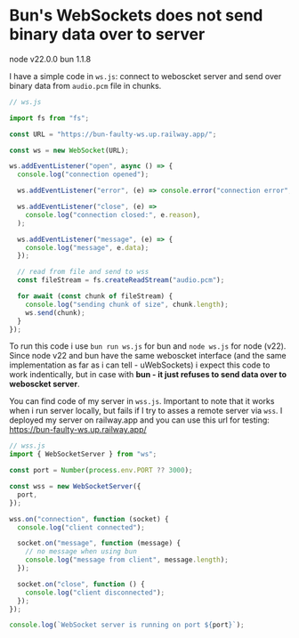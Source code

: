 # Bun's WebSockets does not send binary data over to server

node v22.0.0
bun 1.1.8

I have a simple code in `ws.js`: connect to weboscket server and send over binary data from `audio.pcm` file in chunks.

```javascript
// ws.js

import fs from "fs";

const URL = "https://bun-faulty-ws.up.railway.app/";

const ws = new WebSocket(URL);

ws.addEventListener("open", async () => {
  console.log("connection opened");

  ws.addEventListener("error", (e) => console.error("connection error", e));

  ws.addEventListener("close", (e) =>
    console.log("connection closed:", e.reason),
  );

  ws.addEventListener("message", (e) => {
    console.log("message", e.data);
  });

  // read from file and send to wss
  const fileStream = fs.createReadStream("audio.pcm");

  for await (const chunk of fileStream) {
    console.log("sending chunk of size", chunk.length);
    ws.send(chunk);
  }
});
```

To run this code i use `bun run ws.js` for bun and `node ws.js` for node (v22). Since node v22 and bun have the same weboscket interface (and the same implementation as far as i can tell - uWebSockets) i expect this code to work indentically, but in case with **bun - it just refuses to send data over to weboscket server**.

You can find code of my server in `wss.js`. Important to note that it works when i run server locally, but fails if I try to asses a remote server via `wss`. I deployed my server on railway.app and you can use this url for testing: https://bun-faulty-ws.up.railway.app/

```javascript
// wss.js
import { WebSocketServer } from "ws";

const port = Number(process.env.PORT ?? 3000);

const wss = new WebSocketServer({
  port,
});

wss.on("connection", function (socket) {
  console.log("client connected");

  socket.on("message", function (message) {
    // no message when using bun
    console.log("message from client", message.length);
  });

  socket.on("close", function () {
    console.log("client disconnected");
  });
});

console.log(`WebSocket server is running on port ${port}`);
```
